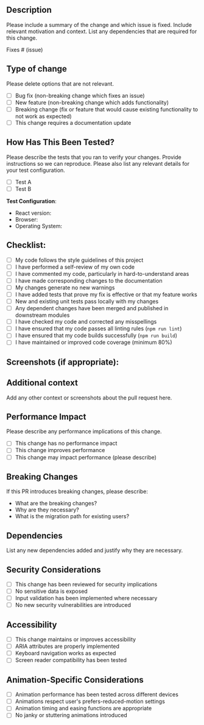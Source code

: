 ## Description

Please include a summary of the change and which issue is fixed. Include relevant motivation and context. List any dependencies that are required for this change.

Fixes # (issue)

## Type of change

Please delete options that are not relevant.

- [ ] Bug fix (non-breaking change which fixes an issue)
- [ ] New feature (non-breaking change which adds functionality)
- [ ] Breaking change (fix or feature that would cause existing functionality to not work as expected)
- [ ] This change requires a documentation update

## How Has This Been Tested?

Please describe the tests that you ran to verify your changes. Provide instructions so we can reproduce. Please also list any relevant details for your test configuration.

- [ ] Test A
- [ ] Test B

**Test Configuration**:
* React version:
* Browser:
* Operating System:

## Checklist:

- [ ] My code follows the style guidelines of this project
- [ ] I have performed a self-review of my own code
- [ ] I have commented my code, particularly in hard-to-understand areas
- [ ] I have made corresponding changes to the documentation
- [ ] My changes generate no new warnings
- [ ] I have added tests that prove my fix is effective or that my feature works
- [ ] New and existing unit tests pass locally with my changes
- [ ] Any dependent changes have been merged and published in downstream modules
- [ ] I have checked my code and corrected any misspellings
- [ ] I have ensured that my code passes all linting rules (`npm run lint`)
- [ ] I have ensured that my code builds successfully (`npm run build`)
- [ ] I have maintained or improved code coverage (minimum 80%)

## Screenshots (if appropriate):

## Additional context

Add any other context or screenshots about the pull request here.

## Performance Impact

Please describe any performance implications of this change.

- [ ] This change has no performance impact
- [ ] This change improves performance
- [ ] This change may impact performance (please describe)

## Breaking Changes

If this PR introduces breaking changes, please describe:

- What are the breaking changes?
- Why are they necessary?
- What is the migration path for existing users?

## Dependencies

List any new dependencies added and justify why they are necessary.

## Security Considerations

- [ ] This change has been reviewed for security implications
- [ ] No sensitive data is exposed
- [ ] Input validation has been implemented where necessary
- [ ] No new security vulnerabilities are introduced

## Accessibility

- [ ] This change maintains or improves accessibility
- [ ] ARIA attributes are properly implemented
- [ ] Keyboard navigation works as expected
- [ ] Screen reader compatibility has been tested

## Animation-Specific Considerations

- [ ] Animation performance has been tested across different devices
- [ ] Animations respect user's prefers-reduced-motion settings
- [ ] Animation timing and easing functions are appropriate
- [ ] No janky or stuttering animations introduced